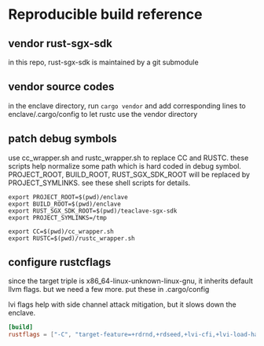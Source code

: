 # Reproducible build reference

## vendor rust-sgx-sdk

in this repo, rust-sgx-sdk is maintained by a git submodule

## vendor source codes

in the enclave directory, run `cargo vendor` and add corresponding lines to enclave/.cargo/config to let rustc use the vendor directory

## patch debug symbols

use cc_wrapper.sh and rustc_wrapper.sh to replace CC and RUSTC. these scripts help normalize some path which is hard coded in debug symbol. PROJECT_ROOT, BUILD_ROOT, RUST_SGX_SDK_ROOT will be replaced by PROJECT_SYMLINKS. see these shell scripts for details.

```
export PROJECT_ROOT=$(pwd)/enclave
export BUILD_ROOT=$(pwd)/enclave
export RUST_SGX_SDK_ROOT=$(pwd)/teaclave-sgx-sdk
export PROJECT_SYMLINKS=/tmp

export CC=$(pwd)/cc_wrapper.sh
export RUSTC=$(pwd)/rustc_wrapper.sh
```

## configure rustcflags

since the target triple is x86_64-linux-unknown-linux-gnu, it inherits default llvm flags. but we need a few more. put these in .cargo/config

lvi flags help with side channel attack mitigation, but it slows down the enclave.

```toml
[build]
rustflags = ["-C", "target-feature=+rdrnd,+rdseed,+lvi-cfi,+lvi-load-hardening"]
```
